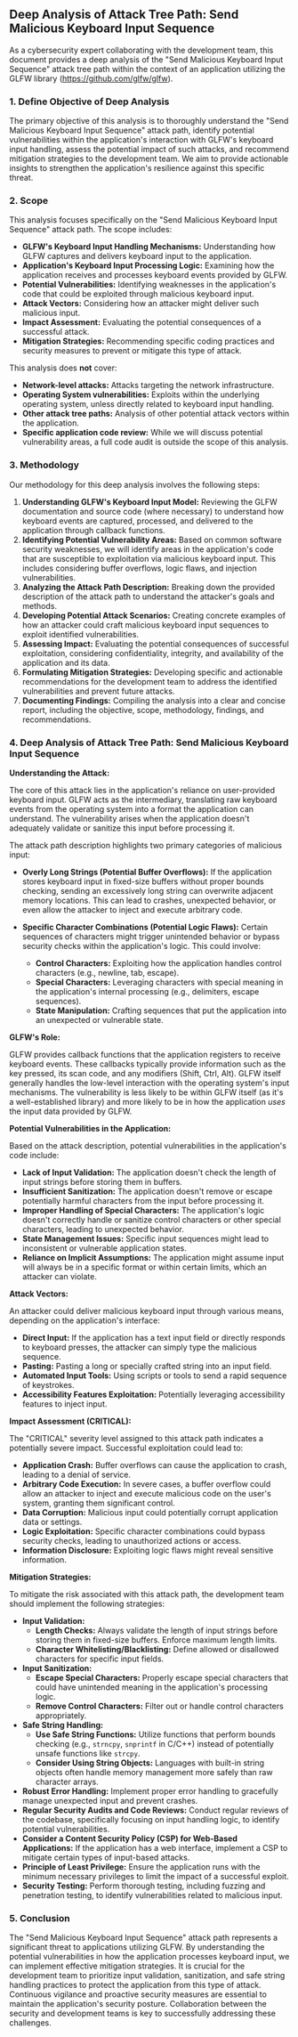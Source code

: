 ## Deep Analysis of Attack Tree Path: Send Malicious Keyboard Input Sequence

As a cybersecurity expert collaborating with the development team, this document provides a deep analysis of the "Send Malicious Keyboard Input Sequence" attack tree path within the context of an application utilizing the GLFW library (https://github.com/glfw/glfw).

### 1. Define Objective of Deep Analysis

The primary objective of this analysis is to thoroughly understand the "Send Malicious Keyboard Input Sequence" attack path, identify potential vulnerabilities within the application's interaction with GLFW's keyboard input handling, assess the potential impact of such attacks, and recommend mitigation strategies to the development team. We aim to provide actionable insights to strengthen the application's resilience against this specific threat.

### 2. Scope

This analysis focuses specifically on the "Send Malicious Keyboard Input Sequence" attack path. The scope includes:

* **GLFW's Keyboard Input Handling Mechanisms:**  Understanding how GLFW captures and delivers keyboard input to the application.
* **Application's Keyboard Input Processing Logic:** Examining how the application receives and processes keyboard events provided by GLFW.
* **Potential Vulnerabilities:** Identifying weaknesses in the application's code that could be exploited through malicious keyboard input.
* **Attack Vectors:**  Considering how an attacker might deliver such malicious input.
* **Impact Assessment:** Evaluating the potential consequences of a successful attack.
* **Mitigation Strategies:**  Recommending specific coding practices and security measures to prevent or mitigate this type of attack.

This analysis does **not** cover:

* **Network-level attacks:**  Attacks targeting the network infrastructure.
* **Operating System vulnerabilities:**  Exploits within the underlying operating system, unless directly related to keyboard input handling.
* **Other attack tree paths:**  Analysis of other potential attack vectors within the application.
* **Specific application code review:**  While we will discuss potential vulnerability areas, a full code audit is outside the scope of this analysis.

### 3. Methodology

Our methodology for this deep analysis involves the following steps:

1. **Understanding GLFW's Keyboard Input Model:**  Reviewing the GLFW documentation and source code (where necessary) to understand how keyboard events are captured, processed, and delivered to the application through callback functions.
2. **Identifying Potential Vulnerability Areas:** Based on common software security weaknesses, we will identify areas in the application's code that are susceptible to exploitation via malicious keyboard input. This includes considering buffer overflows, logic flaws, and injection vulnerabilities.
3. **Analyzing the Attack Path Description:**  Breaking down the provided description of the attack path to understand the attacker's goals and methods.
4. **Developing Potential Attack Scenarios:**  Creating concrete examples of how an attacker could craft malicious keyboard input sequences to exploit identified vulnerabilities.
5. **Assessing Impact:**  Evaluating the potential consequences of successful exploitation, considering confidentiality, integrity, and availability of the application and its data.
6. **Formulating Mitigation Strategies:**  Developing specific and actionable recommendations for the development team to address the identified vulnerabilities and prevent future attacks.
7. **Documenting Findings:**  Compiling the analysis into a clear and concise report, including the objective, scope, methodology, findings, and recommendations.

### 4. Deep Analysis of Attack Tree Path: Send Malicious Keyboard Input Sequence

**Understanding the Attack:**

The core of this attack lies in the application's reliance on user-provided keyboard input. GLFW acts as the intermediary, translating raw keyboard events from the operating system into a format the application can understand. The vulnerability arises when the application doesn't adequately validate or sanitize this input before processing it.

The attack path description highlights two primary categories of malicious input:

* **Overly Long Strings (Potential Buffer Overflows):**  If the application stores keyboard input in fixed-size buffers without proper bounds checking, sending an excessively long string can overwrite adjacent memory locations. This can lead to crashes, unexpected behavior, or even allow the attacker to inject and execute arbitrary code.

* **Specific Character Combinations (Potential Logic Flaws):**  Certain sequences of characters might trigger unintended behavior or bypass security checks within the application's logic. This could involve:
    * **Control Characters:**  Exploiting how the application handles control characters (e.g., newline, tab, escape).
    * **Special Characters:**  Leveraging characters with special meaning in the application's internal processing (e.g., delimiters, escape sequences).
    * **State Manipulation:**  Crafting sequences that put the application into an unexpected or vulnerable state.

**GLFW's Role:**

GLFW provides callback functions that the application registers to receive keyboard events. These callbacks typically provide information such as the key pressed, its scan code, and any modifiers (Shift, Ctrl, Alt). GLFW itself generally handles the low-level interaction with the operating system's input mechanisms. The vulnerability is less likely to be within GLFW itself (as it's a well-established library) and more likely to be in how the application *uses* the input data provided by GLFW.

**Potential Vulnerabilities in the Application:**

Based on the attack description, potential vulnerabilities in the application's code include:

* **Lack of Input Validation:** The application doesn't check the length of input strings before storing them in buffers.
* **Insufficient Sanitization:**  The application doesn't remove or escape potentially harmful characters from the input before processing it.
* **Improper Handling of Special Characters:** The application's logic doesn't correctly handle or sanitize control characters or other special characters, leading to unexpected behavior.
* **State Management Issues:**  Specific input sequences might lead to inconsistent or vulnerable application states.
* **Reliance on Implicit Assumptions:** The application might assume input will always be in a specific format or within certain limits, which an attacker can violate.

**Attack Vectors:**

An attacker could deliver malicious keyboard input through various means, depending on the application's interface:

* **Direct Input:**  If the application has a text input field or directly responds to keyboard presses, the attacker can simply type the malicious sequence.
* **Pasting:**  Pasting a long or specially crafted string into an input field.
* **Automated Input Tools:** Using scripts or tools to send a rapid sequence of keystrokes.
* **Accessibility Features Exploitation:**  Potentially leveraging accessibility features to inject input.

**Impact Assessment (CRITICAL):**

The "CRITICAL" severity level assigned to this attack path indicates a potentially severe impact. Successful exploitation could lead to:

* **Application Crash:** Buffer overflows can cause the application to crash, leading to a denial of service.
* **Arbitrary Code Execution:** In severe cases, a buffer overflow could allow an attacker to inject and execute malicious code on the user's system, granting them significant control.
* **Data Corruption:**  Malicious input could potentially corrupt application data or settings.
* **Logic Exploitation:**  Specific character combinations could bypass security checks, leading to unauthorized actions or access.
* **Information Disclosure:**  Exploiting logic flaws might reveal sensitive information.

**Mitigation Strategies:**

To mitigate the risk associated with this attack path, the development team should implement the following strategies:

* **Input Validation:**
    * **Length Checks:**  Always validate the length of input strings before storing them in fixed-size buffers. Enforce maximum length limits.
    * **Character Whitelisting/Blacklisting:**  Define allowed or disallowed characters for specific input fields.
* **Input Sanitization:**
    * **Escape Special Characters:**  Properly escape special characters that could have unintended meaning in the application's processing logic.
    * **Remove Control Characters:**  Filter out or handle control characters appropriately.
* **Safe String Handling:**
    * **Use Safe String Functions:**  Utilize functions that perform bounds checking (e.g., `strncpy`, `snprintf` in C/C++) instead of potentially unsafe functions like `strcpy`.
    * **Consider Using String Objects:**  Languages with built-in string objects often handle memory management more safely than raw character arrays.
* **Robust Error Handling:**  Implement proper error handling to gracefully manage unexpected input and prevent crashes.
* **Regular Security Audits and Code Reviews:**  Conduct regular reviews of the codebase, specifically focusing on input handling logic, to identify potential vulnerabilities.
* **Consider a Content Security Policy (CSP) for Web-Based Applications:** If the application has a web interface, implement a CSP to mitigate certain types of input-based attacks.
* **Principle of Least Privilege:** Ensure the application runs with the minimum necessary privileges to limit the impact of a successful exploit.
* **Security Testing:**  Perform thorough testing, including fuzzing and penetration testing, to identify vulnerabilities related to malicious input.

### 5. Conclusion

The "Send Malicious Keyboard Input Sequence" attack path represents a significant threat to applications utilizing GLFW. By understanding the potential vulnerabilities in how the application processes keyboard input, we can implement effective mitigation strategies. It is crucial for the development team to prioritize input validation, sanitization, and safe string handling practices to protect the application from this type of attack. Continuous vigilance and proactive security measures are essential to maintain the application's security posture. Collaboration between the security and development teams is key to successfully addressing these challenges.